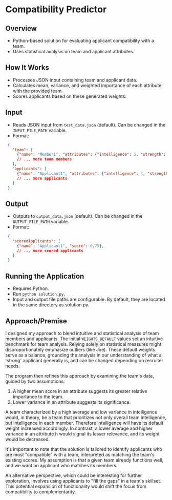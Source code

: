 # Compatibility Predictor

## Overview
- Python-based solution for evaluating applicant compatibility with a team.
- Uses statistical analysis on team and applicant attributes.

## How It Works
- Processes JSON input containing team and applicant data.
- Calculates mean, variance, and weighted importance of each attribute with the provided team.
- Scores applicants based on these generated weights.

## Input
- Reads JSON input from `test_data.json` (default). Can be changed in the `INPUT_FILE_PATH` variable.
- Format:
 ```json
  {
    "team": [
      {"name": "Member1", "attributes": {"intelligence": 5, "strength": 6, "endurance": 7, "spicyFoodTolerance": 8}},
      // ... more team members
    ],
    "applicants": [
      {"name": "Applicant1", "attributes": {"intelligence": 4, "strength": 5, "endurance": 6, "spicyFoodTolerance": 7}},
      // ... more applicants
    ]
  }
  ```

## Output
- Outputs to `output_data.json` (default). Can be changed in the `OUTPUT_FILE_PATH` variable.
- Format:
 ```json
  {
    "scoredApplicants": [
      {"name": "Applicant1", "score": 0.75},
      // ... more scored applicants
    ]
  }
  ```

## Running the Application
- Requires Python.
- Run `python solution.py`.
- Input and output file paths are configurable. By default, they are located in the same directory as solution.py.

## Approach/Premise
I designed my approach to blend intuitive and statistical analysis of team members and applicants. The initial `WEIGHTS_DEFAULT` values set an intuitive benchmark for team analysis. Relying solely on statistical measures might disproportionately emphasize outliers (like Joe). These default weights serve as a balance, grounding the analysis in our understanding of what a 'strong' applicant generally is, and can be changed depending on recruiter needs.

The program then refines this approach by examining the team's data, guided by two assumptions:

1. A higher mean score in an attribute suggests its greater relative importance to the team.
2. Lower variance in an attribute suggests its significance.

A team characterized by a high average and low variance in intelligence would, in theory, be a team that prioritizes not only overall team intelligence, but intelligence in each member. Therefore intelligence will have its default weight increased accordingly. In contrast, a lower average and higher variance in an attribute h would signal its lesser relevance, and its weight would be decreased.

It's important to note that the solution is tailored to identify applicants who are most "compatible" with a team, interpreted as matching the team's existing scores. My assumption is that a given team already functions well, and we want an applicant who matches its members.

An alternative perspective, which could be interesting for further exploration, involves using applicants to "fill the gaps" in a team's skillset. This potential expansion of functionality would shift the focus from compatibility to complementarity.